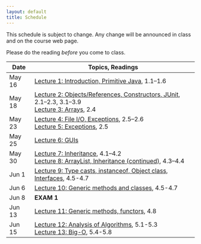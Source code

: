 ```yaml
---
layout: default
title: Schedule
---
```


This schedule is subject to change.  Any change will be announced in class and on the course web page.

Please do the reading <i>before</i> you come to class.

Date | Topics, Readings
---- | ----------------
May 16 | [Lecture 1: Introduction, Primitive Java](lectures/lecture01.html), 1.1&ndash;1.6
May 18 | [Lecture 2: Objects/References, Constructors, JUnit](lectures/lecture02.html), 2.1&ndash;2.3, 3.1&ndash;3.9<br>[Lecture 3: Arrays](lectures/lecture03.html), 2.4
May 23 | [Lecture 4: File I/O, Exceptions](lectures/lecture04.html), 2.5&ndash;2.6<br>[Lecture 5: Exceptions](lectures/lecture05.html), 2.5
May 25 | [Lecture 6: GUIs](lectures/lecture06.html)
May 30 | [Lecture 7: Inheritance](lectures/lecture07.html), 4.1&ndash;4.2<br>[Lecture 8: ArrayList, Inheritance (continued)](lectures/lecture08.html), 4.3&ndash;4.4
Jun 1  | [Lecture 9: Type casts, instanceof, Object class, Interfaces](lectures/lecture09.html), 4.5-4.7
Jun 6  | [Lecture 10: Generic methods and classes](lectures/lecture10.html), 4.5-4.7
Jun 8  | **EXAM 1**
Jun 13 | [Lecture 11: Generic methods, functors](lectures/lecture11.html), 4.8
Jun 15 | [Lecture 12: Analysis of Algorithms](lectures/lecture12.html), 5.1-5.3 <br /> [Lecture 13: Big-O](lectures/lecture13.html), 5.4-5.8

<!--
May 19 | [Lecture 2: Objects/References, Constructors, JUnit](lectures/lecture02.html), 2.1&ndash;2.3, 3.1&ndash;3.9<br>[Lecture 3: Arrays](lectures/lecture03.html), 2.4
May 24 | [Lecture 4: File I/O, Exceptions](lectures/lecture04.html), 2.5&ndash;2.6<br>[Lecture 5: Exceptions](lectures/lecture05.html), 2.5
May 26 | [Lecture 6: GUIs](lectures/lecture06.html)
May 31 | [Lecture 7: Inheritance](lectures/lecture07.html), 4.1&ndash;4.2<br>[Lecture 8: ArrayList, Inheritance (continued)](lectures/lecture08.html), 4.3&ndash;4.4
Jun 2 | **Exam 1**
Jun 7 | [Lecture 9: Type casts, instanceof, Object class, Interfaces](lectures/lecture09.html)<br>[Lecture 10: Generic methods and classes](lectures/lecture10.html), 4.5-4.7
Jun 9 | [Lecture 10: Generic methods and classes](lectures/lecture10.html) <br /> [Lecture 11: Generic methods, functors](lectures/lecture11.html), 4.8
Jun 14 | [Lecture 12: Analysis of Algorithms](lectures/lecture12.html), 5.1-5.3
Jun 16 | [Lecture 13: Big-O](lectures/lecture13.html), 5.4-5.8
Jun 21 | [Lecture 14: Collections, Iterators](lectures/lecture14.html), 6.1-6.3
Jun 23 | [Lecture 15: Generic Algorithms](lectures/lecture15.html), 6.4
Jun 28 | [Lecture 16: Lists](lectures/lecture16.html), 6.5
Jun 30 | **Exam 2**
Jul 5 | Vacation, no class
Jul 7 | Vacation, no class
Jul 12 | [Lecture 17: Parallel Programming with Threads](lectures/lecture17.html)
Jul 14 | [Lecture 18: Stacks and Queues](lectures/lecture18.html), 6.6
Jul 19 | [Lecture 19: Sets and Maps](lectures/lecture19.html), 6.7-6.8
Jul 21 | [Lecture 20: Recursion](lectures/lecture20.html), 7.1, 7.3
Jul 26 | [Lecture 21: Proof by Induction](lectures/lecture21.html), 7.2
Jul 28 | [Lecture 22: Memoization and Dynamic Programming](lectures/lecture22.html), 7.6
Aug 2 | [Lecture 23: Insertion and Shell Sorts](lectures/lecture23.html), 8.1-8.3
Aug 4 | [Lecture 24: Merge and Quick Sort](lectures/lecture24.html), 8.5-8.6
Aug 9 | **Exam 3**
Aug 11 | **Final Exam**
-->